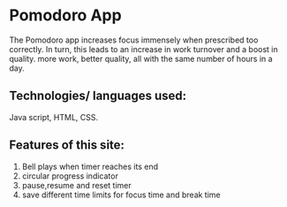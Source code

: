 # Pomodoro App
The Pomodoro app increases focus immensely when prescribed too
correctly. In turn, this leads to an increase in work turnover and a boost in quality. more work, better quality, all with the same number of hours in a day. 

## Technologies/ languages used: 
Java script, HTML, CSS.

## Features of this site:

1. Bell plays when timer reaches its end
2. circular progress indicator
3. pause,resume and reset timer
4. save different time limits for focus time and break time


